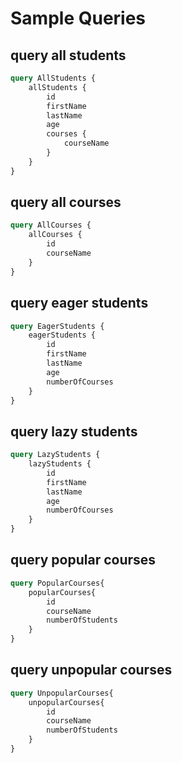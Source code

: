 # Sample Queries

## query all students

```graphql
query AllStudents {
    allStudents {
        id
        firstName
        lastName
        age
        courses {
            courseName
        }
    }
}
```

## query all courses

```graphql
query AllCourses {
    allCourses {
        id
        courseName
    }
}
```

## query eager students

```graphql
query EagerStudents {
    eagerStudents {
        id
        firstName
        lastName
        age
        numberOfCourses
    }
}
```

## query lazy students

```graphql
query LazyStudents {
    lazyStudents {
        id
        firstName
        lastName
        age
        numberOfCourses
    }
}
```

## query popular courses

```graphql
query PopularCourses{
    popularCourses{
        id
        courseName
        numberOfStudents
    }
}
```

## query unpopular courses

```graphql
query UnpopularCourses{
    unpopularCourses{
        id
        courseName
        numberOfStudents
    }
}
```